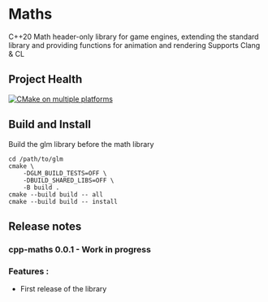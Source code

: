 # Maths

C++20 Math header-only library for game engines, extending the standard library and providing functions for animation and rendering
Supports Clang & CL

## Project Health


[![CMake on multiple platforms](https://github.com/paulbaudy/cpp-maths/actions/workflows/cmake-multi-platform.yml/badge.svg)](https://github.com/paulbaudy/cpp-maths/actions/workflows/cmake-multi-platform.yml)


## Build and Install

Build the glm library before the math library

```shell
cd /path/to/glm
cmake \
    -DGLM_BUILD_TESTS=OFF \
    -DBUILD_SHARED_LIBS=OFF \
    -B build .
cmake --build build -- all
cmake --build build -- install
```
## Release notes

### cpp-maths 0.0.1 - Work in progress

### Features : 
- First release of the library
